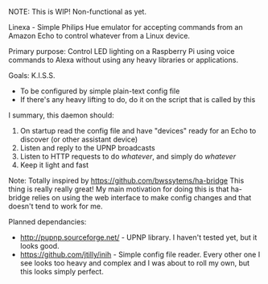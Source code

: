 NOTE: This is WIP! Non-functional as yet.

Linexa - Simple Philips Hue emulator for accepting commands from an Amazon Echo to control whatever from a Linux device.

Primary purpose: Control LED lighting on a Raspberry Pi using voice commands to Alexa without using any heavy libraries or applications.

Goals: K.I.S.S.
- To be configured by simple plain-text config file
- If there's any heavy lifting to do, do it on the script that is called by this

I summary, this daemon should:
1. On startup read the config file and have "devices" ready for an Echo to discover (or other assistant device)
2. Listen and reply to the UPNP broadcasts
3. Listen to HTTP requests to do *whatever*, and simply do *whatever*
4. Keep it light and fast


Note: Totally inspired by https://github.com/bwssytems/ha-bridge  This thing is really really great! My main motivation for doing this is that ha-bridge relies on using the web interface to make config changes and that doesn't tend to work for me.


Planned dependancies:
- http://pupnp.sourceforge.net/ - UPNP library. I haven't tested yet, but it looks good.
- https://github.com/jtilly/inih - Simple config file reader. Every other one I see looks too heavy and complex and I was about to roll my own, but this looks simply perfect.
